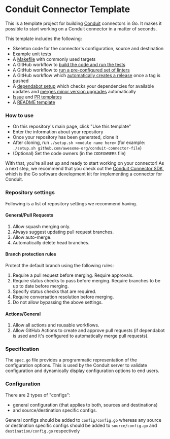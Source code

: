 # Conduit Connector Template
This is a template project for building [Conduit](https://conduit.io) connectors in Go. It makes it possible to
start working on a Conduit connector in a matter of seconds.

This template includes the following:
* Skeleton code for the connector's configuration, source and destination
* Example unit tests
* A [Makefile](/Makefile) with commonly used targets
* A GitHub workflow to [build the code and run the tests](/.github/workflows/build.yml)
* A GitHub workflow to [run a pre-configured set of linters](/.github/workflows/lint.yml)
* A GitHub workflow which [automatically creates a release](/.github/workflows/release.yml) once a tag is pushed
* A [dependabot setup](/.github/dependabot.yml) which checks your dependencies for available updates and 
[merges minor version upgrades](/.github/workflows/dependabot-auto-merge-go.yml) automatically
* [Issue](/.github/ISSUE_TEMPLATE) and [PR templates](/.github/pull_request_template.md)
* A [README template](/README_TEMPLATE.md)

### How to use
* On this repository's main page, click "Use this template"
* Enter the information about your repository
* Once your repository has been generated, clone it
* After cloning, run `./setup.sh <module name here>` (for example: 
`./setup.sh github.com/awesome-org/conduit-connector-file`)
* (Optional) Set the code owners (in the `CODEOWNERS` file)

With that, you're all set up and ready to start working on your connector! As a next step, we recommend that you 
check out the [Conduit Connector SDK](https://github.com/ConduitIO/conduit-connector-sdk), which is the Go software 
development kit for implementing a connector for Conduit.


### Repository settings
Following is a list of repository settings we recommend having.

#### General/Pull Requests
1. Allow squash merging only.
2. Always suggest updating pull request branches.
3. Allow auto-merge.
4. Automatically delete head branches.

#### Branch protection rules
Protect the default branch using the following rules:
1. Require a pull request before merging. Require approvals.
2. Require status checks to pass before merging. Require branches to be up to date before merging.
3. Specify status checks that are required.
4. Require conversation resolution before merging.
5. Do not allow bypassing the above settings.

#### Actions/General
1. Allow all actions and reusable workflows.
2. Allow GitHub Actions to create and approve pull requests (if dependabot is used and it's configured to automatically
merge pull requests).

### Specification
The `spec.go` file provides a programmatic representation of the configuration options. This is used by the Conduit
server to validate configuration and dynamically display configuration options to end users.

### Configuration
There are 2 types of "configs":
* general configuration (that applies to both, sources and destinations)
* and source/destination specific configs.

General configs should be added to `config/config.go` whereas any source or destination specific configs should be added
to `source/config.go` and `destination/config.go` respectively
